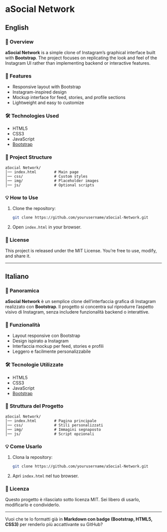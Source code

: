 # aSocial Network

## English

### 📌 Overview

**aSocial Network** is a simple clone of Instagram’s graphical interface built with **Bootstrap**.
The project focuses on replicating the look and feel of the Instagram UI rather than implementing backend or interactive features.

### 🚀 Features

* Responsive layout with Bootstrap
* Instagram-inspired design
* Mockup interface for feed, stories, and profile sections
* Lightweight and easy to customize

### 🛠️ Technologies Used

* HTML5
* CSS3
* JavaScript 
* [Bootstrap](https://getbootstrap.com/)

### 📂 Project Structure

```
aSocial Network/
│── index.html        # Main page
│── css/              # Custom styles
│── img/              # Placeholder images
│── js/               # Optional scripts
```

### 💡 How to Use

1. Clone the repository:

   ```bash
   git clone https://github.com/yourusername/aSocial-Network.git
   ```
2. Open `index.html` in your browser.

### 📜 License

This project is released under the MIT License. You’re free to use, modify, and share it.

---

## Italiano

### 📌 Panoramica

**aSocial Network** è un semplice clone dell’interfaccia grafica di Instagram realizzato con **Bootstrap**.
Il progetto si concentra sul riprodurre l’aspetto visivo di Instagram, senza includere funzionalità backend o interattive.

### 🚀 Funzionalità

* Layout responsive con Bootstrap
* Design ispirato a Instagram
* Interfaccia mockup per feed, stories e profili
* Leggero e facilmente personalizzabile

### 🛠️ Tecnologie Utilizzate

* HTML5
* CSS3
* JavaScript
* [Bootstrap](https://getbootstrap.com/)

### 📂 Struttura del Progetto

```
aSocial Network/
│── index.html        # Pagina principale
│── css/              # Stili personalizzati
│── img/              # Immagini segnaposto
│── js/               # Script opzionali
```

### 💡 Come Usarlo

1. Clona la repository:

   ```bash
   git clone https://github.com/yourusername/aSocial-Network.git
   ```
2. Apri `index.html` nel tuo browser.

### 📜 Licenza

Questo progetto è rilasciato sotto licenza MIT. Sei libero di usarlo, modificarlo e condividerlo.

---

Vuoi che te lo formatti già in **Markdown con badge (Bootstrap, HTML5, CSS3)** per renderlo più accattivante su GitHub?

